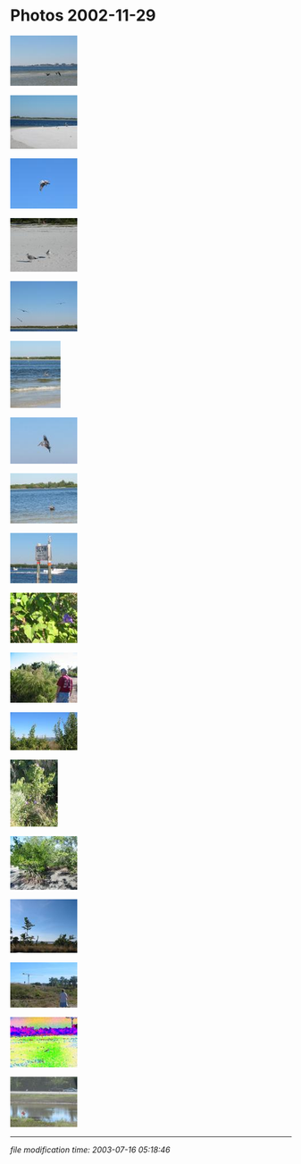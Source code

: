 Photos 2002-11-29
=================

[![](/photos/thumb/2002-11-29-boditch-point-01.jpg)](/photos/2002-11-29-boditch-point-01.jpg)

[![](/photos/thumb/2002-11-29-boditch-point-02.jpg)](/photos/2002-11-29-boditch-point-02.jpg)

[![](/photos/thumb/2002-11-29-boditch-point-03.jpg)](/photos/2002-11-29-boditch-point-03.jpg)

[![](/photos/thumb/2002-11-29-boditch-point-04.jpg)](/photos/2002-11-29-boditch-point-04.jpg)

[![](/photos/thumb/2002-11-29-boditch-point-05.jpg)](/photos/2002-11-29-boditch-point-05.jpg)

[![](/photos/thumb/2002-11-29-boditch-point-06.jpg)](/photos/2002-11-29-boditch-point-06.jpg)

[![](/photos/thumb/2002-11-29-boditch-point-07.jpg)](/photos/2002-11-29-boditch-point-07.jpg)

[![](/photos/thumb/2002-11-29-boditch-point-08.jpg)](/photos/2002-11-29-boditch-point-08.jpg)

[![](/photos/thumb/2002-11-29-boditch-point-09.jpg)](/photos/2002-11-29-boditch-point-09.jpg)

[![](/photos/thumb/2002-11-29-boditch-point-10.jpg)](/photos/2002-11-29-boditch-point-10.jpg)

[![](/photos/thumb/2002-11-29-boditch-point-11.jpg)](/photos/2002-11-29-boditch-point-11.jpg)

[![](/photos/thumb/2002-11-29-boditch-point-12.jpg)](/photos/2002-11-29-boditch-point-12.jpg)

[![](/photos/thumb/2002-11-29-boditch-point-13.jpg)](/photos/2002-11-29-boditch-point-13.jpg)

[![](/photos/thumb/2002-11-29-boditch-point-14.jpg)](/photos/2002-11-29-boditch-point-14.jpg)

[![](/photos/thumb/2002-11-29-boditch-point-15.jpg)](/photos/2002-11-29-boditch-point-15.jpg)

[![](/photos/thumb/2002-11-29-boditch-point-16.jpg)](/photos/2002-11-29-boditch-point-16.jpg)

[![](/photos/thumb/2002-11-29-cube-alien.jpg)](/photos/2002-11-29-cube-alien.jpg)

[![](/photos/thumb/2002-11-29-intersection.jpg)](/photos/2002-11-29-intersection.jpg)

* * *

<div class="rightside"><em>file modification time: 2003-07-16 05:18:46</em></div>

